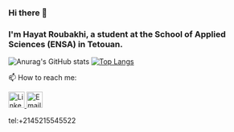 ### Hi there 👋

### I'm Hayat Roubakhi, a student at the School of Applied Sciences (ENSA) in Tetouan.
![Anurag's GitHub stats](https://github-readme-stats.vercel.app/api?username=hayatvyhr&show_icons=true&theme=tokyonight)
[![Top Langs](https://github-readme-stats.vercel.app/api/top-langs/?username=hayatvyhr&layout=donut&theme=tokyonight)](https://github.com/anuraghazra/github-readme-stats)

📫 How to reach me:




<div>
  <a href="https://www.linkedin.com/in/hayat-roubakhi-97ba051b3/">
    <img src="https://upload.wikimedia.org/wikipedia/commons/c/ca/LinkedIn_logo_initials.png" alt="LinkedIn" style="width: 32px; height: 32px;">
  </a>
  <a href="mailto:hayat.roubakhi@etu.uae.ac.ma">
     <img src="https://cdn-icons-png.freepik.com/512/8109/8109673.png" alt="Email" style="width: 32px; height: 32px;">

  </a>


  <span>tel:+2145215545522</span>





</div>



<!--
**hayatvyhr/hayatvyhr** is a ✨ _special_ ✨ repository because its `README.md` (this file) appears on your GitHub profile.

Here are some ideas to get you started:

- 🔭 I’m currently working on ...
- 🌱 I’m currently learning ...
- 👯 I’m looking to collaborate on ...
- 🤔 I’m looking for help with ...
- 💬 Ask me about ...
- 📫 How to reach me: ...
- 😄 Pronouns: ...
- ⚡ Fun fact: ...
-->
